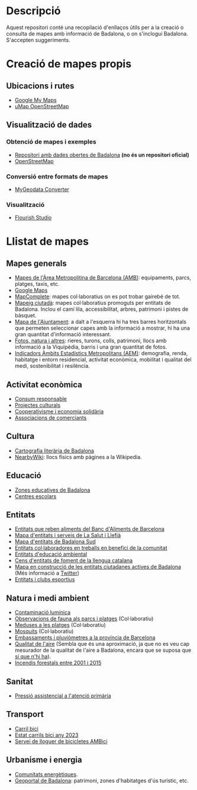# Descripció
Aquest repositori conté una recopilació d'enllaços útils per a la creació o consulta de mapes amb informació de Badalona, o on s'inclogui Badalona. S'accepten suggeriments.

# Creació de mapes propis

## Ubicacions i rutes
- [Google My Maps](https://www.google.com/intl/es_ES/maps/about/mymaps/)
- [uMap OpenStreetMap](https://umap.openstreetmap.fr/ca/)

## Visualització de dades

### Obtenció de mapes i exemples
- [Repositori amb dades obertes de Badalona](https://github.com/ProjEntBdn/dades_obertes_ajuntament) **(no és un repositori oficial)**
- [OpenStreetMap](https://www.openstreetmap.org/)

### Conversió entre formats de mapes
- [MyGeodata Converter](https://mygeodata.cloud/converter/)

### Visualització
- [Flourish Studio](https://flourish.studio)

# Llistat de mapes

## Mapes generals
- [Mapes de l'Àrea Metropolitina de Barcelona (AMB)](https://www.amb.cat/s/web/area-metropolitana/dades-obertes/mapes.html): equipaments, parcs, platges, taxis, etc.
- [Google Maps](https://www.google.es/maps/@41.4474285,2.2457771,15.46z)
- [MapComplete](https://mapcomplete.org/): mapes col·laboratius on es pot trobar gairebé de tot.
- [Mapeig ciutadà](https://llefia.org/mapeig-ciutada/): mapes col·laboratius promoguts per entitats de Badalona. Inclou el camí lila, accessibilitat, arbres, patrimoni i pistes de bàsquet.
- [Mapa de l'Ajuntament](https://www.badalona.cat/ca/viure-bdn/planols/guia-de-la-ciutat/mapa-escolar): a dalt a l'esquerra hi ha tres barres horitzontals que permeten seleccionar capes amb la informació a mostrar, hi ha una gran quantitat d'informació interessant.
- [Fotos, natura i altres](https://www.google.com/maps/d/viewer?mid=1mmiboUw5lTOrd8eriKAngUBUOjYwgYdu): rieres, turons, colls, patrimoni, llocs amb informació a la Viquipèdia, barris i una gran quantitat de fotos.
- [Indicadors Àmbits Estadístics Metropolitans (AEM)](https://ide.amb.cat/ambits-estadistics-metropolitans/): demografia, renda, habitatge i entorn residencial, activitat econòmica, mobilitat i qualitat del medi, sostenibilitat i resilència.

## Activitat econòmica
- [Consum responsable](https://pamapam.cat/mapa/)
- [Projectes culturals](https://www.periferica.cat/mapa/)
- [Cooperativisme i economia solidària](https://ateneubnord.cat/mapa/)
- [Associacions de comerciants](https://www.badalona.cat/es/servicios-ayuntamiento/actividad-economica/comercio/asociaciones-de-comerciantes)

## Cultura
- [Cartografia literària de Badalona](https://www.espaibetulia.cat/cartografia-literaria-de-badalona/)
- [NearbyWiki](https://es.nearbywiki.org/map/#13/41.4554/2.2625): llocs físics amb pàgines a la Wikipedia.

## Educació
- [Zones educatives de Badalona](https://serveiseducatius.xtec.cat/badalona/portada/guia-dinformacio-educativa-2024-25-i-mapa-de-les-zones-educatives-de-badalona/)
- [Centres escolars](https://www.diaridebadalona.com/noticia/mapa-escoles/)

## Entitats
- [Entitats que reben aliments del Banc d'Aliments de Barcelona](https://www.bancdelsaliments.org/ca/cercador_entitats/)
- [Mapa d'entitats i serveis de La Salut i Llefià](https://www.badalona.cat/ca/serveis-ajuntament/civisme-convivencia-i-mediacio/servei-de-mediacio/barris-i-comunitats-1)
- [Mapa d'entitats de Badalona Sud](https://www.google.com/maps/d/viewer?mid=1bdoJp81bX3IzJ0gAW-sVmSgCr1k&ll=41.43616334941302%2C2.2286042793457295&z=15)
- [Entitats col·laboradores en treballs en benefici de la comunitat](https://justicia.gencat.cat/ca/ambits/mesures_penals_alternativ/programes/treballs_benefici/mapa-entitats-collaboradores)
- [Entitats d'educació ambiental](https://scea.cat/cens-dequipaments-entitats-i-empreses-deducacio-ambiental/)
- [Cens d'entitats de foment de la llengua catalana](https://llengua.gencat.cat/ca/serveis/entitats/cens-entitats/entitats-cens/)
- [Mapa en construcció de les entitats ciutadanes actives de Badalona](https://umap.openstreetmap.fr/ca/map/entitats-actives-de-badalona_1027376#14/41.4484/2.2448) (Més informació a [Twitter](https://x.com/ProjEntBdn))
- [Entitats i clubs esportius](https://www.badalona.cat/es/servicios-ayuntamiento/deporte/entidades-y-clubes-1)

## Natura i medi ambient
- [Contaminació lumínica](https://www.lightpollutionmap.info/#zoom=12.35&lat=41.4631&lon=2.3040)
- [Observacions de fauna als parcs i platges](https://visorfauna.amb.cat/viewer/amb/BD/1/0/26.11.2023/26.5.2024/0) (Col·laboratiu)
- [Meduses a les platges](https://www.medusapp.net/mapa/mapa-portada.php) (Col·laboratiu)
- [Mosquits](https://webserver.mosquitoalert.com/static/tigapublic/spain.html#/ca) (Col·laboratiu)
- [Embassaments i pluviòmetres a la província de Barcelona](https://www.embalses.net/provincia-47-barcelona.html)
- [Qualitat de l'aire](https://www.iqair.com/es/air-quality-map/spain/catalunya/badalona) (Sembla que és una aproximació, ja que no es veu cap mesurador de la qualitat de l'aire a Badalona, encara que se suposa que [sí que n'hi ha](https://www.badalona.cat/es/servicios-ayuntamiento/medioambiente-y-sostenibilidad/ecologia-urbana/calidad-del-aire)).
- [Incendis forestals entre 2001 i 2015](https://civio.es/espana-en-llamas/mapa-de-incendios-forestales/#explora)

## Sanitat
- [Pressió assistencial a l'atenció primària](https://civio.es/medicamentalia/buscador-presion-asistencial-atencion-primaria/)

## Transport
- [Carril bici](https://www.redtransporte.com/barcelona/carril-bici/badalona.html)
- [Estat carrils bici any 2023](https://www.badalona.cat/es/servicios-ayuntamiento/transportes-y-movilidad/moverse-con-transporte-publico/moverse-en-bicicleta/mob_carrils-bici-05_2023.pdf)
- [Servei de lloguer de bicicletes AMBici](https://www.ambici.cat/ca/mapa/)

## Urbanisme i energia
- [Comunitats energètiques](https://www.energiacomun.org/mapa/).
- [Geoportal de Badalona](https://geoportal.badalona.cat/geoportal/?center=436402.0,4588919.9&scale=25000&thematic=tematic4): patrimoni, zones d'habitatges d'ús turístic, etc.